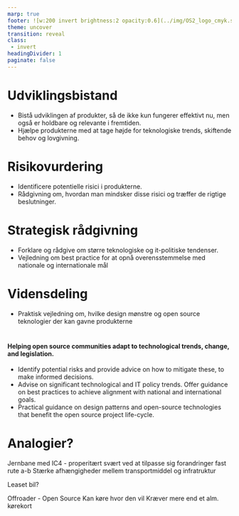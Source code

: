 ```yaml
---
marp: true
footer: ![w:200 invert brightness:2 opacity:0.6](../img/OS2_logo_cmyk.svg)
theme: uncover
transition: reveal
class: 
 - invert
headingDivider: 1
paginate: false
---
```


# Udviklingsbistand

- Bistå udviklingen af produkter, så de ikke kun fungerer effektivt nu, men også er holdbare og relevante i fremtiden.
- Hjælpe produkterne med at tage højde for teknologiske trends, skiftende behov og lovgivning.

# Risikovurdering

- Identificere potentielle risici i produkterne.
- Rådgivning om, hvordan man mindsker disse risici og træffer de rigtige beslutninger.

# Strategisk rådgivning

- Forklare og rådgive om større teknologiske og it-politiske tendenser.
- Vejledning om best practice for at opnå overensstemmelse med nationale og internationale mål

# Vidensdeling

- Praktisk vejledning om, hvilke design mønstre og open source teknologier der kan gavne produkterne

# 
#### Helping open source communities adapt to technological trends, change, and legislation.

- Identify potential risks and provide advice on how to mitigate these, to make informed decisions.
- Advise on significant technological and IT policy trends. Offer guidance on best practices to achieve alignment with national and international goals.
- Practical guidance on design patterns and open-source technologies that benefit the open source project life-cycle.

# Analogier?

Jernbane med IC4 - properitært
svært ved at tilpasse sig forandringer
fast rute a-b
Stærke afhængigheder mellem transportmiddel og infratruktur

Leaset bil?

Offroader - Open Source
Kan køre hvor den vil
Kræver mere end et alm. kørekort
